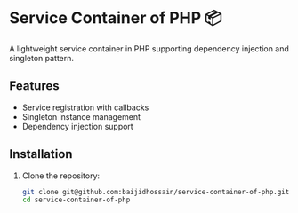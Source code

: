 # Service Container of PHP 📦

A lightweight service container in PHP supporting dependency injection and singleton pattern.

## Features
- Service registration with callbacks
- Singleton instance management
- Dependency injection support

## Installation
1. Clone the repository:
   ```bash
   git clone git@github.com:baijidhossain/service-container-of-php.git
   cd service-container-of-php
